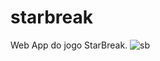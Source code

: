 # starbreak
Web App do jogo StarBreak.
![sb](https://github.com/proxlu/starbreak/assets/105125779/48801c90-55d7-473d-b8ed-16a3bb00e099)
